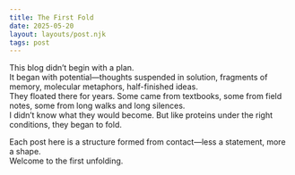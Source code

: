 ```yaml
---
title: The First Fold
date: 2025-05-20
layout: layouts/post.njk
tags: post
---
```


This blog didn’t begin with a plan.  
It began with potential—thoughts suspended in solution, fragments of memory, molecular metaphors, half-finished ideas.  
They floated there for years. Some came from textbooks, some from field notes, some from long walks and long silences.  
I didn’t know what they would become. But like proteins under the right conditions, they began to fold.

Each post here is a structure formed from contact—less a statement, more a shape.  
Welcome to the first unfolding.